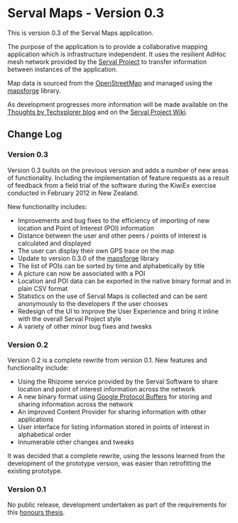 # Serval Maps - Version 0.3 #

This is version 0.3 of the Serval Maps application. 

The purpose of the application is to provide a collaborative mapping application which is infrastructure independent. It uses the resilient AdHoc mesh network provided by the [Serval Project](http://www.servalproject.org/) to transfer information between instances of the application. 

Map data is sourced from the [OpenStreetMap](http://www.openstreetmap.org/) and managed using the [mapsforge](http://code.google.com/p/mapsforge/) library. 

As development progresses more information will be made available on the [Thoughts by Techxplorer blog](http://techxplorer.com) and on the [Serval Project Wiki](http://developer.servalproject.org/dokuwiki/doku.php?id=content:servalmaps:main_page).

## Change Log ##

### Version 0.3 ###

Version 0.3 builds on the previous version and adds a number of new areas of functionality. Including the implementation of feature requests as a result of feedback from a field trial of the software during the KiwiEx exercise conducted in February 2012 in New Zealand. 

New functionality includes:

* Improvements and bug fixes to the efficiency of importing of new location and Point of Interest (POI) information
* Distance between the user and other peers / points of interest is calculated and displayed
* The user can display their own GPS trace on the map
* Update to version 0.3.0 of the [mapsforge](http://code.google.com/p/mapsforge/) library
* The list of POIs can be sorted by time and alphabetically by title
* A picture can now be associated with a POI
* Location and POI data can be exported in the native binary format and in plain CSV format
* Statistics on the use of Serval Maps is collected and can be sent anonymously to the developers if the user chooses
* Redesign of the UI to improve the User Experience and bring it inline with the overall Serval Project style
* A variety of other minor bug fixes and tweaks

### Version 0.2 ###

Version 0.2 is a complete rewrite from version 0.1. New features and functionality include:

* Using the Rhizome service provided by the Serval Software to share location and point of interest information across the network
* A new binary format using [Google Protocol Buffers](http://code.google.com/apis/protocolbuffers/) for storing and sharing information across the network
* An improved Content Provider for sharing information with other applications
* User interface for listing information stored in points of interest in alphabetical order
* Innumerable other changes and tweaks

It was decided that a complete rewrite, using the lessons learned from the development of the prototype version, was easier than retrofitting the existing prototype. 

### Version 0.1 ###

No public release, development undertaken as part of the requirements for this [honours thesis](http://bytechxplorer.com/studies/honours-thesis/).